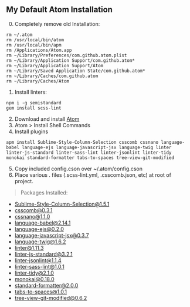 ## My Default Atom Installation

0. Completely remove old Installation:
```
rm ~/.atom
rm /usr/local/bin/atom
rm /usr/local/bin/apm
rm /Applications/Atom.app
rm ~/Library/Preferences/com.github.atom.plist
rm ~/Library/Application Support/com.github.atom*
rm ~/Library/Application Support/Atom
rm ~/Library/Saved Application State/com.github.atom*
rm ~/Library/Caches/com.github.atom
rm ~/Library/Caches/Atom
```

1. Install linters:
```
npm i -g semistandard
gem install scss-lint
```

2. Download and install [Atom](http://atom.io)
3. Atom > Install Shell Commands
4. Install plugins
```
apm install Sublime-Style-Column-Selection csscomb cssnano language-babel language-ejs language-javascript-jsx language-twig linter linter-js-standard linter-sass-lint linter-jsonlint linter-tidy monokai standard-formatter tabs-to-spaces tree-view-git-modified
```
5. Copy included config.cson over ~/.atom/config.cson
6. Place various . files (.scss-lint.yml, .csscomb.json, etc) at root of project.

> Packages Installed:
-  Sublime-Style-Column-Selection@1.5.1
-  csscomb@0.3.1
-  cssnano@1.1.0
-  language-babel@2.14.1
-  language-ejs@0.2.0
-  language-javascript-jsx@0.3.7
-  language-twig@1.6.2
-  linter@1.11.3
-  linter-js-standard@3.2.1
-  linter-jsonlint@1.1.4
-  linter-sass-lint@1.0.1
-  linter-tidy@2.1.0
-  monokai@0.18.0
-  standard-formatter@2.0.0
-  tabs-to-spaces@1.0.1
-  tree-view-git-modified@0.6.2
